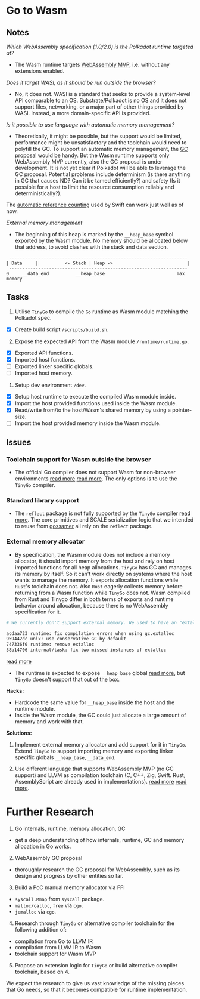 # Go to Wasm

## Notes
*Which WebAssembly specification (1.0/2.0) is the Polkadot runtime targeted at?*
* The Wasm runtime targets [WebAssembly MVP](https://github.com/WebAssembly/design/blob/main/MVP.md), i.e. without any extensions enabled.

*Does it target WASI, as it should be run outside the browser?*
* No, it does not. WASI is a standard that seeks to provide a system-level API comparable to an OS. Substrate/Polkadot is no OS and it does not support files, networking, or a major part of other things provided by WASI. Instead, a more domain-specific API is provided.

*Is it possible to use language with automatic memory management?*
* Theoretically, it might be possible, but the support would be limited, performance might be unsatisfactory and the toolchain would need to polyfill the GC. To support an automatic memory management, the [GC proposal](https://github.com/WebAssembly/gc/blob/main/proposals/gc/Overview.md) would be handy. But the Wasm runtime supports only WebAssembly MVP currently, also the GC proposal is under development. It is not yet clear if Polkadot will be able to leverage the GC proposal. Potential problems include determinism (is there anything in GC that causes ND? Can it be tamed efficiently?) and safety (Is it possible for a host to limit the resource consumption reliably and deterministically?).

The [automatic reference counting](https://docs.swift.org/swift-book/LanguageGuide/AutomaticReferenceCounting.html) used by Swift can work just well as of now.

*External memory management*
* The beginning of this heap is marked by the `__heap_base` symbol exported by the Wasm module.
No memory should be allocated below that address, to avoid clashes with the stack and data section.
```
 -------------------------------------------------------------------
| Data     |          <- Stack | Heap ->                            |
 -------------------------------------------------------------------
0     __data_end          __heap_base                           max memory
```

## Tasks

1. Utilise `TinyGo` to compile the `Go` runtime as Wasm module matching the Polkadot spec.

* [x] Create build script `/scripts/build.sh`.

2. Expose the expected API from the Wasm module `/runtime/runtime.go`.

* [x] Exported API functions.
* [x] Imported host functions.
* [ ] Exported linker specific globals.
* [ ] Imported host memory.

1. Setup dev environment `/dev`.

* [x] Setup host runtime to execute the compiled Wasm module inside.
* [x] Import the host provided functions used inside the Wasm module.
* [x] Read/write from/to the host/Wasm's shared memory by using a pointer-size.
* [ ] Import the host provided memory inside the Wasm module.

## Issues

### Toolchain support for Wasm outside the browser

* The official Go compiler does not support Wasm for non-browser environments [read more](https://github.com/golang/go/issues/31105) [read more](https://substrate.stackexchange.com/questions/60/what-is-gossamer-and-how-does-it-compare-to-substrate/89#89). The only options is to use the `TinyGo` compiler.

### Standard library support

* The `reflect` package is not fully supported by the `TinyGo` compiler [read more](https://github.com/tinygo-org/tinygo/pull/2640). The core primitives and SCALE serialization logic that we intended to reuse from [gossamer](https://github.com/ChainSafe/gossamer) all rely on the `reflect` package.

### External memory allocator

* By specification, the Wasm module does not include a memory allocator, it should import memory from the host and rely on host imported functions for all heap allocations. `TinyGo` has GC and manages its memory by itself. So it can't work directly on systems where the host wants to manage the memory. It exports allocation functions while `Rust`'s toolchain does not. Also `Rust` eagerly collects memory before returning from a Wasm function while `TinyGo` does not. Wasm compiled from Rust and Tinygo differ in both terms of exports and runtime behavior around allocation, because there is no WebAssembly specification for it.
```sh
# We currently don't support external memory. We used to have an "extalloc" memory allocator, but it was rather complicated and had some bugs.

acdaa723 runtime: fix compilation errors when using gc.extalloc
959442dc unix: use conservative GC by default
747336f0 runtime: remove extalloc
38b14706 internal/task: fix two missed instances of extalloc
```
[read more](https://github.com/golang/go/issues/13761)

* The runtime is expected to expose `__heap_base` global [read more](https://github.com/tinygo-org/tinygo/issues/2045), but `TinyGo` doesn't support that out of the box.

**Hacks:**
* Hardcode the same value for `__heap_base` inside the host and the runtime module.
* Inside the Wasm module, the GC could just allocate a large amount of memory and work with that.

**Solutions:**
1. Implement external memory allocator and add support for it in `TinyGo`. Extend `TinyGo` to support importing memory and exporting linker specific globals `__heap_base`, `__data_end`.

2. Use different language that supports WebAssembly MVP (no GC support) and LLVM as compilation toolchain (C, C++, Zig, Swift. Rust, AssemblyScript are already used in implementations).
[read more](https://www.fermyon.com/wasm-languages/webassembly-language-support)
[read more](https://github.com/appcypher/awesome-wasm-langs).


# Further Research
1. Go internals, runtime, memory allocation, GC
* get a deep understanding of how internals, runtime, GC and memory allocation in Go works.

2. WebAssembly GC proposal
* thoroughly research the GC proposal for WebAssembly, such as its design and progress by other entities so far.

3. Build a PoC manual memory allocator via FFI
* `syscall.Mmap` from `syscall` package.
* `malloc/calloc`, `free` via `cgo`.
* `jemalloc` via `cgo`.

4. Research through `TinyGo` or alternative compiler toolchain for the following addition of:
* compilation from Go to LLVM IR
* compilation from  LLVM IR to Wasm
* toolchain support for Wasm MVP

5. Propose an extension logic for `TinyGo` or build alternative compiler toolchain, based on 4.

We expect the research to give us vast knowledge of the missing pieces that Go needs, so that it becomes compatible for runtime implementation.
